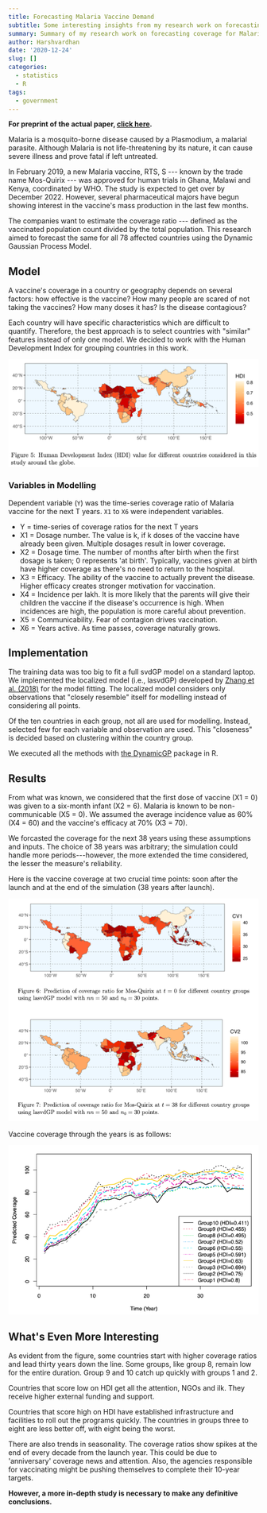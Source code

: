 ```yaml
---
title: Forecasting Malaria Vaccine Demand
subtitle: Some interesting insights from my research work on forecasting demand of Malaria vaccines
summary: Summary of my research work on forecasting coverage for Malaria vaccines
author: Harshvardhan
date: '2020-12-24'
slug: []
categories:
  - statistics
  - R
tags:
  - government
---
```


**For preprint of the actual paper, [click here](https://arxiv.org/pdf/2012.11124.pdf).**

Malaria is a mosquito-borne disease caused by a Plasmodium, a malarial parasite. Although Malaria is not life-threatening by its nature, it can cause severe illness and prove fatal if left untreated.

In February 2019, a new Malaria vaccine, RTS, S --- known by the trade name Mos-Quirix --- was approved for human trials in Ghana, Malawi and Kenya, coordinated by WHO. The study is expected to get over by December 2022. However, several pharmaceutical majors have begun showing interest in the vaccine's mass production in the last few months.

The companies want to estimate the coverage ratio --- defined as the vaccinated population count divided by the total population. This research aimed to forecast the same for all 78 affected countries using the Dynamic Gaussian Process Model.

## Model

A vaccine's coverage in a country or geography depends on several factors: how effective is the vaccine? How many people are scared of not taking the vaccines? How many doses it has? Is the disease contagious?

Each country will have specific characteristics which are difficult to quantify. Therefore, the best approach is to select countries with "similar" features instead of only one model. We decided to work with the Human Development Index for grouping countries in this work.

![HDI heatmap of world](images/Screenshot%202021-06-17%20at%2010.44.52%20PM.png)

### Variables in Modelling

Dependent variable (`Y`) was the time-series coverage ratio of Malaria vaccine for the next T years. `X1` to `X6` were independent variables.

-   Y = time-series of coverage ratios for the next T years
-   X1 = Dosage number. The value is k, if k doses of the vaccine have already been given. Multiple dosages result in lower coverage.
-   X2 = Dosage time. The number of months after birth when the first dosage is taken; 0 represents 'at birth'. Typically, vaccines given at birth have higher coverage as there's no need to return to the hospital.
-   X3 = Efficacy. The ability of the vaccine to actually prevent the disease. Higher efficacy creates stronger motivation for vaccination.
-   X4 = Incidence per lakh. It is more likely that the parents will give their children the vaccine if the disease's occurrence is high. When incidences are high, the population is more careful about prevention.
-   X5 = Communicability. Fear of contagion drives vaccination.
-   X6 = Years active. As time passes, coverage naturally grows.

## Implementation

The training data was too big to fit a full svdGP model on a standard laptop. We implemented the localized model (i.e., lasvdGP) developed by [Zhang et al. (2018)](https://rdrr.io/cran/DynamicGP/) for the model fitting. The localized model considers only observations that "closely resemble" itself for modelling instead of considering all points.

Of the ten countries in each group, not all are used for modelling. Instead, selected few for each variable and observation are used. This "closeness" is decided based on clustering within the country group.

We executed all the methods with [the DynamicGP](https://rdrr.io/cran/DynamicGP/) package in R.

## Results

From what was known, we considered that the first dose of vaccine (X1 = 0) was given to a six-month infant (X2 = 6). Malaria is known to be non-communicable (X5 = 0). We assumed the average incidence value as 60% (X4 = 60) and the vaccine's efficacy at 70% (X3 = 70).

We forcasted the coverage for the next 38 years using these assumptions and inputs. The choice of 38 years was arbitrary; the simulation could handle more periods---however, the more extended the time considered, the lesser the measure's reliability.

Here is the vaccine coverage at two crucial time points: soon after the launch and at the end of the simulation (38 years after launch).

![Vaccine coverage at t=0 and t=38](images/Screenshot%202021-06-17%20at%2011.04.25%20PM.png)

Vaccine coverage through the years is as follows:

![vaccine coverage ratio over the years](images/Screenshot%202021-06-17%20at%2011.22.23%20PM.png)

## What's Even More Interesting

As evident from the figure, some countries start with higher coverage ratios and lead thirty years down the line. Some groups, like group 8, remain low for the entire duration. Group 9 and 10 catch up quickly with groups 1 and 2.

Countries that score low on HDI get all the attention, NGOs and ilk. They receive higher external funding and support.

Countries that score high on HDI have established infrastructure and facilities to roll out the programs quickly. The countries in groups three to eight are less better off, with eight being the worst.

There are also trends in seasonality. The coverage ratios show spikes at the end of every decade from the launch year. This could be due to 'anniversary' coverage news and attention. Also, the agencies responsible for vaccinating might be pushing themselves to complete their 10-year targets.

**However, a more in-depth study is necessary to make any definitive conclusions.**
